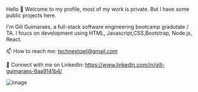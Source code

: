 Hello 👋 Welcome to my profile, most of my work is private. But I have some public projects here.


I'm Gill Guimaraes, a full-stack software engineering bootcamp gradutate / TA.
I foucs on development using HTML, Javascript,CSS,Bootstrap, Node.js, React.



<!-- 🌱 I’m currently working as a TA for DigitalCrafts Bootcamp -->

📫 How to reach me: technestowl@gmail.com

🔑 Connect with me on LinkedIn: https://www.linkedin.com/in/gill-guimaraes-6aa9141b4/

<!-- My Skills 💻 -->

![image](https://user-images.githubusercontent.com/63368519/139105444-f27a2fd6-94ae-4ea9-901c-50be6f3414cd.png)



           

<!--
**TechNestOwl/TechNestOwl** is a ✨ _special_ ✨ repository because its `README.md` (this file) appears on your GitHub profile.

Here are some ideas to get you started:

- 🔭 I’m currently working on ...
- 🌱 I’m currently learning ...
- 👯 I’m looking to collaborate on ...
- 🤔 I’m looking for help with ...
- 💬 Ask me about ...
- 📫 How to reach me: ...
- 😄 Pronouns: ...
- ⚡ Fun fact: ...
-->
